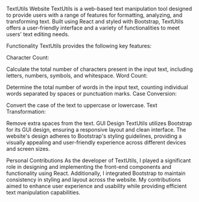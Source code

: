 TextUtils Website
TextUtils is a web-based text manipulation tool designed to provide users with a range of features for formatting, analyzing, and transforming text. Built using React and styled with Bootstrap, TextUtils offers a user-friendly interface and a variety of functionalities to meet users' text editing needs.

Functionality
TextUtils provides the following key features:

Character Count:

Calculate the total number of characters present in the input text, including letters, numbers, symbols, and whitespace.
Word Count:

Determine the total number of words in the input text, counting individual words separated by spaces or punctuation marks.
Case Conversion:

Convert the case of the text to uppercase or lowercase.
Text Transformation:

Remove extra spaces from the text.
GUI Design
TextUtils utilizes Bootstrap for its GUI design, ensuring a responsive layout and clean interface. The website's design adheres to Bootstrap's styling guidelines, providing a visually appealing and user-friendly experience across different devices and screen sizes.

Personal Contributions
As the developer of TextUtils, I played a significant role in designing and implementing the front-end components and functionality using React. Additionally, I integrated Bootstrap to maintain consistency in styling and layout across the website. My contributions aimed to enhance user experience and usability while providing efficient text manipulation capabilities.
